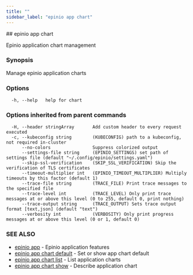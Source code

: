 ```yaml
---
title: ""
sidebar_label: "epinio app chart"
---
```


<head>
  <link rel="canonical" href="https://docs.epinio.io/references/commands/cli/app/chart/epinio_app_chart"/>
</head>
## epinio app chart

Epinio application chart management

### Synopsis

Manage epinio application charts

### Options

```
  -h, --help   help for chart
```

### Options inherited from parent commands

```
  -H, --header stringArray       Add custom header to every request executed
  -c, --kubeconfig string        (KUBECONFIG) path to a kubeconfig, not required in-cluster
      --no-colors                Suppress colorized output
      --settings-file string     (EPINIO_SETTINGS) set path of settings file (default "~/.config/epinio/settings.yaml")
      --skip-ssl-verification    (SKIP_SSL_VERIFICATION) Skip the verification of TLS certificates
      --timeout-multiplier int   (EPINIO_TIMEOUT_MULTIPLIER) Multiply timeouts by this factor (default 1)
      --trace-file string        (TRACE_FILE) Print trace messages to the specified file
      --trace-level int          (TRACE_LEVEL) Only print trace messages at or above this level (0 to 255, default 0, print nothing)
      --trace-output string      (TRACE_OUTPUT) Sets trace output format [text,json] (default "text")
      --verbosity int            (VERBOSITY) Only print progress messages at or above this level (0 or 1, default 0)
```

### SEE ALSO

* [epinio app](../epinio_app.md)	 - Epinio application features
* [epinio app chart default](./epinio_app_chart_default.md)	 - Set or show app chart default
* [epinio app chart list](./epinio_app_chart_list.md)	 - List application charts
* [epinio app chart show](./epinio_app_chart_show.md)	 - Describe application chart

